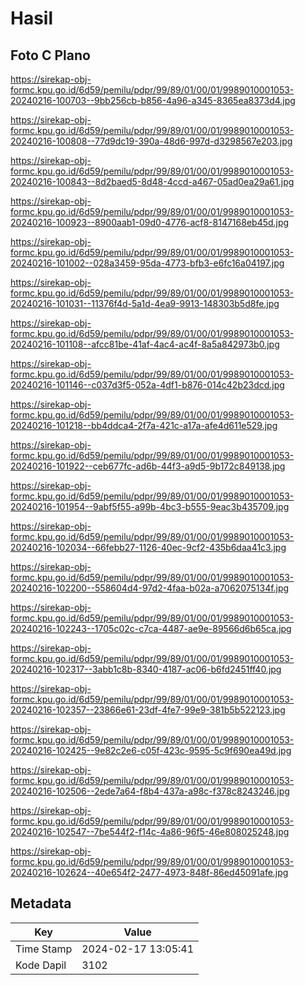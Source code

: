 # Hasil

## Foto C Plano

https://sirekap-obj-formc.kpu.go.id/6d59/pemilu/pdpr/99/89/01/00/01/9989010001053-20240216-100703--9bb256cb-b856-4a96-a345-8365ea8373d4.jpg

https://sirekap-obj-formc.kpu.go.id/6d59/pemilu/pdpr/99/89/01/00/01/9989010001053-20240216-100808--77d9dc19-390a-48d6-997d-d3298567e203.jpg

https://sirekap-obj-formc.kpu.go.id/6d59/pemilu/pdpr/99/89/01/00/01/9989010001053-20240216-100843--8d2baed5-8d48-4ccd-a467-05ad0ea29a61.jpg

https://sirekap-obj-formc.kpu.go.id/6d59/pemilu/pdpr/99/89/01/00/01/9989010001053-20240216-100923--8900aab1-09d0-4776-acf8-8147168eb45d.jpg

https://sirekap-obj-formc.kpu.go.id/6d59/pemilu/pdpr/99/89/01/00/01/9989010001053-20240216-101002--028a3459-95da-4773-bfb3-e6fc16a04197.jpg

https://sirekap-obj-formc.kpu.go.id/6d59/pemilu/pdpr/99/89/01/00/01/9989010001053-20240216-101031--11376f4d-5a1d-4ea9-9913-148303b5d8fe.jpg

https://sirekap-obj-formc.kpu.go.id/6d59/pemilu/pdpr/99/89/01/00/01/9989010001053-20240216-101108--afcc81be-41af-4ac4-ac4f-8a5a842973b0.jpg

https://sirekap-obj-formc.kpu.go.id/6d59/pemilu/pdpr/99/89/01/00/01/9989010001053-20240216-101146--c037d3f5-052a-4df1-b876-014c42b23dcd.jpg

https://sirekap-obj-formc.kpu.go.id/6d59/pemilu/pdpr/99/89/01/00/01/9989010001053-20240216-101218--bb4ddca4-2f7a-421c-a17a-afe4d611e529.jpg

https://sirekap-obj-formc.kpu.go.id/6d59/pemilu/pdpr/99/89/01/00/01/9989010001053-20240216-101922--ceb677fc-ad6b-44f3-a9d5-9b172c849138.jpg

https://sirekap-obj-formc.kpu.go.id/6d59/pemilu/pdpr/99/89/01/00/01/9989010001053-20240216-101954--9abf5f55-a99b-4bc3-b555-9eac3b435709.jpg

https://sirekap-obj-formc.kpu.go.id/6d59/pemilu/pdpr/99/89/01/00/01/9989010001053-20240216-102034--66febb27-1126-40ec-9cf2-435b6daa41c3.jpg

https://sirekap-obj-formc.kpu.go.id/6d59/pemilu/pdpr/99/89/01/00/01/9989010001053-20240216-102200--558604d4-97d2-4faa-b02a-a7062075134f.jpg

https://sirekap-obj-formc.kpu.go.id/6d59/pemilu/pdpr/99/89/01/00/01/9989010001053-20240216-102243--1705c02c-c7ca-4487-ae9e-89566d6b65ca.jpg

https://sirekap-obj-formc.kpu.go.id/6d59/pemilu/pdpr/99/89/01/00/01/9989010001053-20240216-102317--3abb1c8b-8340-4187-ac06-b6fd2451ff40.jpg

https://sirekap-obj-formc.kpu.go.id/6d59/pemilu/pdpr/99/89/01/00/01/9989010001053-20240216-102357--23866e61-23df-4fe7-99e9-381b5b522123.jpg

https://sirekap-obj-formc.kpu.go.id/6d59/pemilu/pdpr/99/89/01/00/01/9989010001053-20240216-102425--9e82c2e6-c05f-423c-9595-5c9f690ea49d.jpg

https://sirekap-obj-formc.kpu.go.id/6d59/pemilu/pdpr/99/89/01/00/01/9989010001053-20240216-102506--2ede7a64-f8b4-437a-a98c-f378c8243246.jpg

https://sirekap-obj-formc.kpu.go.id/6d59/pemilu/pdpr/99/89/01/00/01/9989010001053-20240216-102547--7be544f2-f14c-4a86-96f5-46e808025248.jpg

https://sirekap-obj-formc.kpu.go.id/6d59/pemilu/pdpr/99/89/01/00/01/9989010001053-20240216-102624--40e654f2-2477-4973-848f-86ed45091afe.jpg


## Metadata

| Key        | Value               |
| ---------- | ------------------- |
| Time Stamp | 2024-02-17 13:05:41 |
| Kode Dapil | 3102                |



